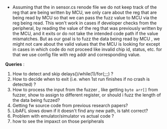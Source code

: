 * Assuming that the in sensor.cs renode file we do not keep track of the reg that are being written by MCU, we only care about the reg that are being read by MCU so that we can pass the fuzz value to MCU via the reg being read. This won't work in cases if developer checks from the peripheral, by reading the value of the reg that was previously written by the MCU, and it exits or do not take the intended code path if the value mismatches. But as our goal is to fuzz the data being read by MCU , we might not care about the valid values that the MCU is looking for except in cases in which code do not proceed like invalid chip id, status, etc. for that we use config file with reg addr and corresponding value.


**Queries** : 
1. How to detect and skip delays()/while(1)/for(;;;) ?
2. How to decide when to exit (i.e. when 1st run finishes if no crash is detected) ?
3. How to process the input from the fuzzer , like getting `byte arr[]` from fuzzer, show to assign to different register, or should i fuzz the length of the data being fuzzed? 
4. Getting fw source code from previous research papers?
5. LibAFL slows down if it doesn't find any new path, is taht correct?
6. Problem with emulator/simulator vs actual code ?
7. how to see the impaxct on those peripherals
